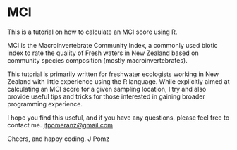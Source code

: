 # MCI
This is a tutorial on how to calculate an MCI score using R. 

MCI is the Macroinvertebrate Community Index, a commonly used biotic index to rate the quality of Fresh waters in New Zealand based on community species composition (mostly macroinvertebrates). 

This tutorial is primarily written for freshwater ecologists working in New Zealand with little experience using the R language. While explicitly aimed at calculating an MCI score for a given sampling location, I try and also provide useful tips and tricks for those interested in gaining broader programming experience. 

I hope you find this useful, and if you have any questions, please feel free to contact me. 
jfpomeranz@gmail.com

Cheers, and happy coding. 
J Pomz
